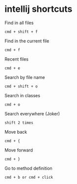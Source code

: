 # intellij shortcuts

Find in all files
```aidl
cmd + shift + f
```
Find in the current file

```aidl
cmd + f
```

Recent files
```aidl
cmd + e
```

Search by file name

```aidl
cmd + shift + o
```

Search in classes

```aidl
cmd + o
```

Search everywhere (Joker)
```aidl
shift 2 times
```
Move back 
```aidl
cmd + { 
```
Move forward
```aidl
cmd + }
```
Go to method definition
```aidl
cmd + b or cmd + click

```